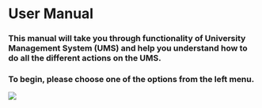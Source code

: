 # User Manual
###   This manual will take you through functionality of University Management System (UMS) and help you understand how to do all the different actions on the UMS.

###   To begin, please choose one of the options from the left menu.

![](https://s3.ap-south-1.amazonaws.com/jgu-eta/settings/May2019/mainuniversityimage.jpg)